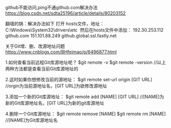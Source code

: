 github不能访问,ping不通github.com解决办法
https://blog.csdn.net/sdta25196/article/details/80203152

翻墙的锅：解决办法如下
打开 hosts文件，地址：C:\Windows\System32\drivers\etc 
然后在hosts文件中添加：
192.30.253.112 github.com
151.101.88.249 github.global.ssl.fastly.net


关于Git增、删、改源地址问题
https://www.cnblogs.com/BHfeimao/p/6496877.html

1.如何查看当前远程Git库源地址呢？
$git remote -v
$git remote -version
//以上两种方法都是查看当前Git库源地址的
 
2.这时如果你想修改当前的源地址：
$git remote set-url origin [GIT URL]
//orgin为当前源地址名，[GIT URL]为欲修改源地址

3.添加一个新的Git库源地址：
$git remote add [NAME] [GIT URL]
//[NAME]为新的Git库源地址名，[GIT URL]为新的git库源地址

4.删除一个Git库源地址：
$git remote remove [NAME]
$git remote rm [NAME]
//[NAME]为Git库源地址名
